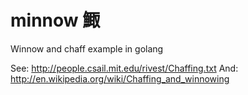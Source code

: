 minnow 鯫
========

Winnow and chaff example in golang


See: http://people.csail.mit.edu/rivest/Chaffing.txt
And: http://en.wikipedia.org/wiki/Chaffing_and_winnowing
